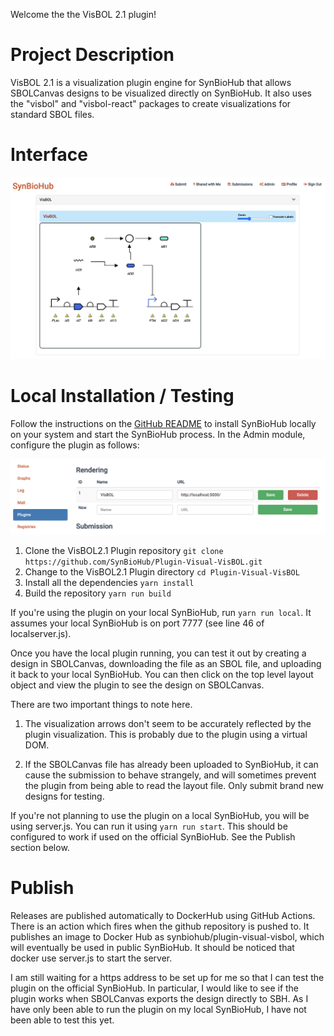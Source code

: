 Welcome the the VisBOL 2.1 plugin!

# Project Description

VisBOL 2.1 is a visualization plugin engine for SynBioHub that allows SBOLCanvas designs to be visualized directly on SynBioHub. It also uses the "visbol" and "visbol-react" packages to create visualizations for standard SBOL files.

# Interface

![Sequence View Plugin](./images/interface.png)

# Local Installation / Testing

Follow the instructions on the [GitHub README](https://github.com/SynBioHub/synbiohub#manual-installation) to install SynBioHub locally on your system and start the SynBioHub process. In the Admin module, configure the plugin as follows:

![configuration](./images/configuration.png)

1. Clone the VisBOL2.1 Plugin repository `git clone https://github.com/SynBioHub/Plugin-Visual-VisBOL.git`
2. Change to the VisBOL2.1 Plugin directory `cd Plugin-Visual-VisBOL`
3. Install all the dependencies `yarn install`
4. Build the repository `yarn run build`

If you're using the plugin on your local SynBioHub, run `yarn run local`. It assumes your local SynBioHub is on port 7777 (see line 46 of localserver.js).

Once you have the local plugin running, you can test it out by creating a design in SBOLCanvas, downloading the file as an SBOL file, and uploading it back to your local SynBioHub. You can then click on the top level layout object and view the plugin to see the design on SBOLCanvas.

There are two important things to note here. 

1) The visualization arrows don't seem to be accurately reflected by the plugin visualization. This is probably due to the plugin using a virtual DOM.

2) If the SBOLCanvas file has already been uploaded to SynBioHub, it can cause the submission to behave strangely, and will sometimes prevent the plugin from being able to read the layout file. Only submit brand new designs for testing.

If you're not planning to use the plugin on a local SynBioHub, you will be using server.js. You can run it using `yarn run start`. This should be configured to work if used on the official SynBioHub. See the Publish section below.

# Publish

Releases are published automatically to DockerHub using GitHub Actions. There is an action which fires when the github repository is pushed to. It publishes an image to Docker Hub as synbiohub/plugin-visual-visbol, which will eventually be used in public SynBioHub. It should be noticed that docker use server.js to start the server.

I am still waiting for a https address to be set up for me so that I can test the plugin on the official SynBioHub. In particular, I would like to see if the plugin works when SBOLCanvas exports the design directly to SBH. As I have only been able to run the plugin on my local SynBioHub, I have not been able to test this yet.